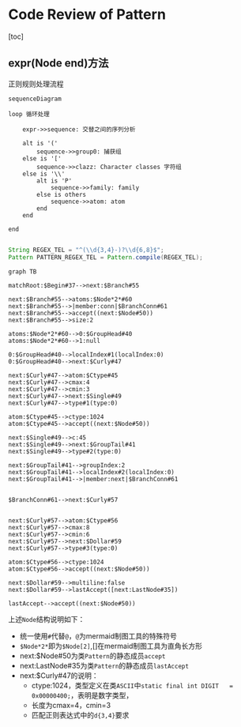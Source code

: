 # Code Review of Pattern

[toc]

## expr(Node end)方法
正则规则处理流程

```mermaid
sequenceDiagram

loop 循环处理

    expr->>sequence: 交替之间的序列分析

    alt is '('
        sequence->>group0: 捕获组
    else is '['
        sequence->>clazz: Character classes 字符组
    else is '\\'
        alt is 'P'
            sequence->>family: family
        else is others
            sequence->>atom: atom
        end
    end

end


```

```java
String REGEX_TEL = "^(\\d{3,4}-)?\\d{6,8}$";
Pattern PATTERN_REGEX_TEL = Pattern.compile(REGEX_TEL);
```

```mermaid
graph TB

matchRoot:$Begin#37-->next:$Branch#55

next:$Branch#55-->atoms:$Node*2*#60
next:$Branch#55-->|member:conn|$BranchConn#61
next:$Branch#55-->accept((next:$Node#50))
next:$Branch#55-->size:2

atoms:$Node*2*#60-->0:$GroupHead#40
atoms:$Node*2*#60-->1:null

0:$GroupHead#40-->localIndex#1(localIndex:0)
0:$GroupHead#40-->next:$Curly#47

next:$Curly#47-->atom:$Ctype#45
next:$Curly#47-->cmax:4
next:$Curly#47-->cmin:3
next:$Curly#47-->next:$Single#49
next:$Curly#47-->type#1(type:0)

atom:$Ctype#45-->ctype:1024
atom:$Ctype#45-->accept((next:$Node#50))

next:$Single#49-->c:45
next:$Single#49-->next:$GroupTail#41
next:$Single#49-->type#2(type:0)

next:$GroupTail#41-->groupIndex:2
next:$GroupTail#41-->localIndex#2(localIndex:0)
next:$GroupTail#41-->|member:next|$BranchConn#61


$BranchConn#61-->next:$Curly#57


next:$Curly#57-->atom:$Ctype#56
next:$Curly#57-->cmax:8
next:$Curly#57-->cmin:6
next:$Curly#57-->next:$Dollar#59
next:$Curly#57-->type#3(type:0)

atom:$Ctype#56-->ctype:1024
atom:$Ctype#56-->accept((next:$Node#50))

next:$Dollar#59-->multiline:false
next:$Dollar#59-->lastAccept([next:LastNode#35])

lastAccept-->accept((next:$Node#50))

```
上述`Node`结构说明如下：
- 统一使用`#`代替`@`，`@`为mermaid制图工具的特殊符号
- `$Node*2*`即为`$Node[2]`,[]在mermaid制图工具为直角长方形
- next:$Node#50为类`Pattern`的静态成员`accept`
- next:LastNode#35为类`Pattern`的静态成员`lastAccept`
- next:$Curly#47的说明：
  - ctype:1024，类型定义在类`ASCII`中`static final int DIGIT   = 0x00000400;`，表明是数字类型，
  - 长度为cmax=4，cmin=3
  - 匹配正则表达式中的`d{3,4}`要求
